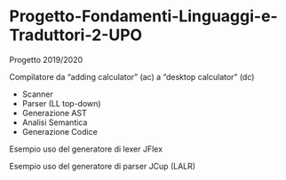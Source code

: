 # Progetto-Fondamenti-Linguaggi-e-Traduttori-2-UPO
Progetto 2019/2020


Compilatore da “adding calculator” (ac) a “desktop calculator” (dc)
- Scanner
- Parser (LL top-down)
- Generazione AST
- Analisi Semantica
- Generazione Codice

Esempio uso del generatore di lexer JFlex

Esempio uso del generatore di parser JCup (LALR)
